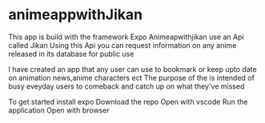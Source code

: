 # animeappwithJikan

This app is build with the framework Expo
Animeapwithjikan use an Api called Jikan
Using this Api you can request information on any anime released in its database for public use

I have created an app that any user can use to bookmark or keep upto date on animation news,anime characters ect
The purpose of the is intended of busy eveyday users to comeback and catch up on what they've missed


To get started install expo
Download the repo
Open with vscode
Run the application
Open with browser
